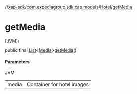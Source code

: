 //[xap-sdk](../../../index.md)/[com.expediagroup.sdk.xap.models](../index.md)/[Hotel](index.md)/[getMedia](get-media.md)

# getMedia

[JVM]\

public final [List](https://docs.oracle.com/javase/8/docs/api/java/util/List.html)&lt;[Media](../-media/index.md)&gt;[getMedia](get-media.md)()

#### Parameters

JVM

| | |
|---|---|
| media | Container for hotel images |

